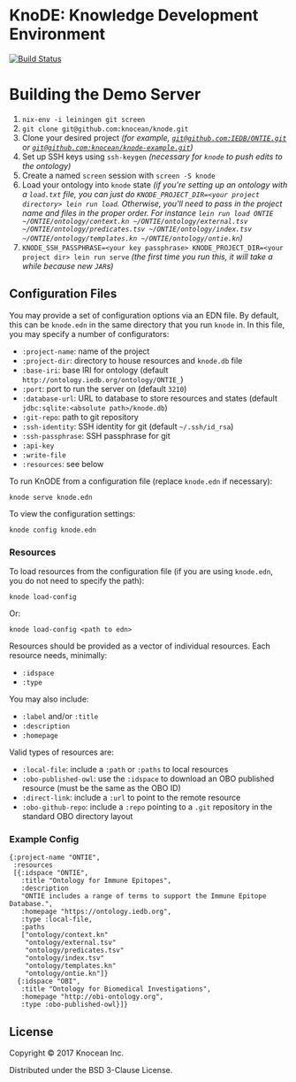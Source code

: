 # KnoDE: Knowledge Development Environment

[![Build Status](https://travis-ci.org/knocean/knode.svg?branch=master)](https://travis-ci.org/knocean/knode)

# Building the Demo Server

1. `nix-env -i leiningen git screen`
2. `git clone git@github.com:knocean/knode.git`
3. Clone your desired project _(for example, [`git@github.com:IEDB/ONTIE.git`](https://github.com/IEDB/ONTIE) or [`git@github.com:knocean/knode-example.git`](https://github.com/knocean/knode-example))_
4. Set up SSH keys using `ssh-keygen` _(necessary for `knode` to push edits to the ontology)_
5. Create a named `screen` session with `screen -S knode`
6. Load your ontology into `knode` state _(if you're setting up an ontology with a `load.txt` file, you can just do `KNODE_PROJECT_DIR=<your project directory> lein run load`. Otherwise, you'll need to pass in the project name and files in the proper order. For instance `lein run load ONTIE ~/ONTIE/ontology/context.kn ~/ONTIE/ontology/external.tsv ~/ONTIE/ontology/predicates.tsv ~/ONTIE/ontology/index.tsv ~/ONTIE/ontology/templates.kn ~/ONTIE/ontology/ontie.kn`)_
7. `KNODE_SSH_PASSPHRASE=<your key passphrase> KNODE_PROJECT_DIR=<your project dir> lein run serve` _(the first time you run this, it will take a while because new `JAR`s)_

## Configuration Files

You may provide a set of configuration options via an EDN file. By default, this can be `knode.edn` in the same directory that you run `knode` in. In this file, you may specify a number of configurators:

* `:project-name`: name of the project
* `:project-dir`: directory to house resources and `knode.db` file
* `:base-iri`: base IRI for ontology (default `http://ontology.iedb.org/ontology/ONTIE_`)
* `:port`: port to run the server on (default `3210`)
* `:database-url`: URL to database to store resources and states (default `jdbc:sqlite:<absolute path>/knode.db`)
* `:git-repo`: path to git repository
* `:ssh-identity`: SSH identity for git (default `~/.ssh/id_rsa`)
* `:ssh-passphrase`: SSH passphrase for git
* `:api-key`
* `:write-file`
* `:resources`: see below

To run KnODE from a configuration file (replace `knode.edn` if necessary):
```
knode serve knode.edn
```

To view the configuration settings:
```
knode config knode.edn
```

### Resources

To load resources from the configuration file (if you are using `knode.edn`, you do not need to specify the path):
```
knode load-config
```

Or:
```
knode load-config <path to edn>
```

Resources should be provided as a vector of individual resources. Each resource needs, minimally:

* `:idspace`
* `:type`

You may also include:

* `:label` and/or `:title`
* `:description`
* `:homepage`

Valid types of resources are:

* `:local-file`: include a `:path` or `:paths` to local resources
* `:obo-published-owl`: use the `:idspace` to download an OBO published resource (must be the same as the OBO ID)
* `:direct-link`: include a `:url` to point to the remote resource
* `:obo-github-repo`: include a `:repo` pointing to a `.git` repository in the standard OBO directory layout

### Example Config

```
{:project-name "ONTIE",
 :resources
 [{:idspace "ONTIE",
   :title "Ontology for Immune Epitopes",
   :description
   "ONTIE includes a range of terms to support the Immune Epitope Database.",
   :homepage "https://ontology.iedb.org",
   :type :local-file,
   :paths
   ["ontology/context.kn"
    "ontology/external.tsv"
    "ontology/predicates.tsv"
    "ontology/index.tsv"
    "ontology/templates.kn"
    "ontology/ontie.kn"]}
  {:idspace "OBI",
   :title "Ontology for Biomedical Investigations",
   :homepage "http://obi-ontology.org",
   :type :obo-published-owl}]}
```

## License

Copyright © 2017 Knocean Inc.

Distributed under the BSD 3-Clause License.
